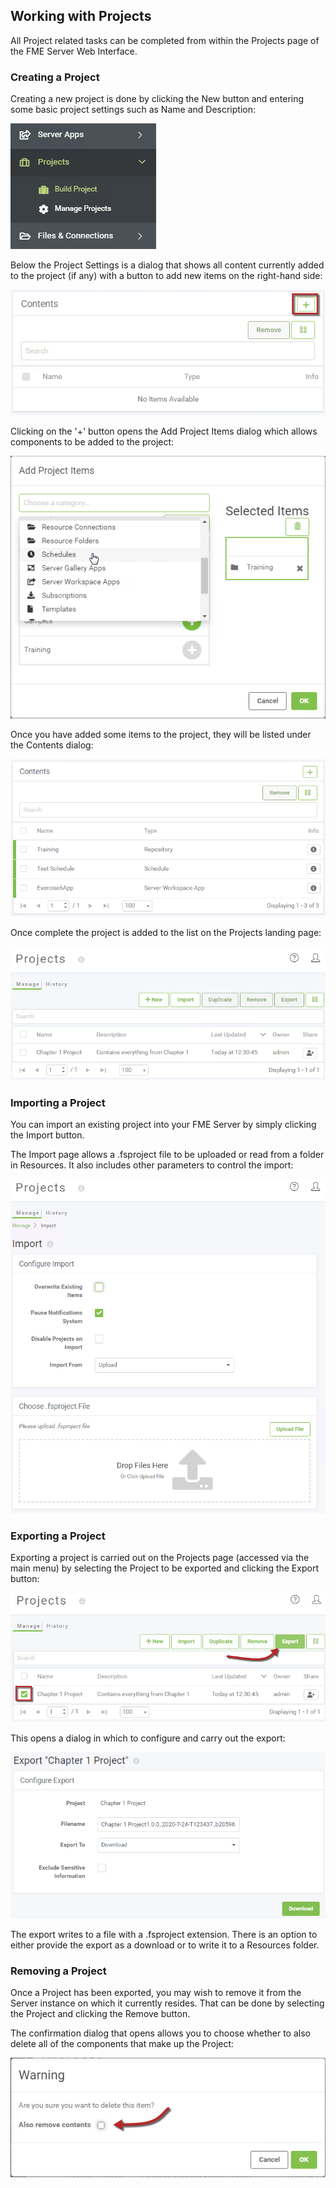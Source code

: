 ## Working with Projects ##

All Project related tasks can be completed from within the Projects page of the FME Server Web Interface.

### Creating a Project ###

Creating a new project is done by clicking the New button and entering some basic project settings such as Name and Description:

![](./Images/Img6.002.CreateProject.png)

Below the Project Settings is a dialog that shows all content currently added to the project (if any) with a button to add new items on the right-hand side:

![](./Images/Img6.003.ProjectContents.png)

Clicking on the '+' button opens the Add Project Items dialog which allows components to be added to the project:

![](./Images/Img6.004.AddComponents.png)

Once you have added some items to the project, they will be listed under the Contents dialog:

![](./Images/Img6.005.AddedComponents.png)

Once complete the project is added to the list on the Projects landing page:

![](./Images/Img6.006.ProjectFolder.png)


### Importing a Project ###

You can import an existing project into your FME Server by simply clicking the Import button.

The Import page allows a .fsproject file to be uploaded or read from a folder in Resources. It also includes other parameters to control the import:

![](./Images/Img6.001.ImportAProject.png)



### Exporting a Project ###

Exporting a project is carried out on the Projects page (accessed via the main menu) by selecting the Project to be exported and clicking the Export button:

![](./Images/Img6.009.ExportProjectButton.png)

This opens a dialog in which to configure and carry out the export:

![](./Images/Img6.010.ExportProjectDialogs.png)

The export writes to a file with a .fsproject extension. There is an option to either provide the export as a download or to write it to a Resources folder.



### Removing a Project ###

Once a Project has been exported, you may wish to remove it from the Server instance on which it currently resides. That can be done by selecting the Project and clicking the Remove button.

The confirmation dialog that opens allows you to choose whether to also delete all of the components that make up the Project:

![](./Images/Img6.011.RemoveAProject.png)
